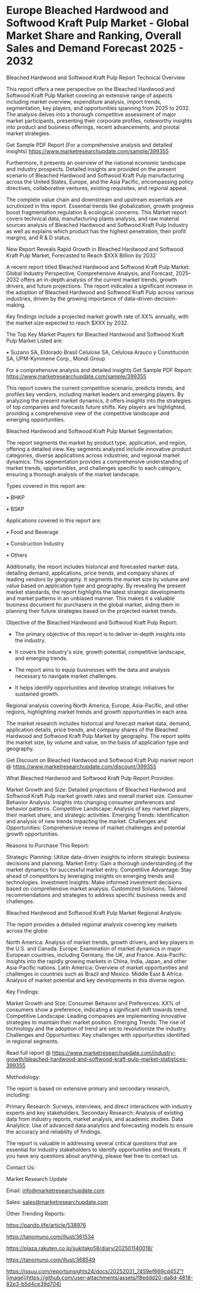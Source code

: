 # Europe Bleached Hardwood and Softwood Kraft Pulp Market - Global Market Share and Ranking, Overall Sales and Demand Forecast 2025 - 2032
Bleached Hardwood and Softwood Kraft Pulp Report Technical Overview

This report offers a new perspective on the Bleached Hardwood and Softwood Kraft Pulp Market covering an extensive range of aspects including market overview, expenditure analysis, import trends, segmentation, key players, and opportunities spanning from 2025 to 2032. The analysis delves into a thorough competitive assessment of major market participants, presenting their corporate profiles, noteworthy insights into product and business offerings, recent advancements, and pivotal market strategies.

Get Sample PDF Report (For a comprehensive analysis and detailed insights) https://www.marketresearchupdate.com/sample/399355

Furthermore, it presents an overview of the national economic landscape and industry prospects. Detailed insights are provided on the present scenario of Bleached Hardwood and Softwood Kraft Pulp manufacturing across the United States, Europe, and the Asia Pacific, encompassing policy directives, collaborative ventures, existing requisites, and regional appeal.

The complete value chain and downstream and upstream essentials are scrutinized in this report. Essential trends like globalization, growth progress boost fragmentation regulation & ecological concerns. This Market report covers technical data, manufacturing plants analysis, and raw material sources analysis of Bleached Hardwood and Softwood Kraft Pulp Industry as well as explains which product has the highest penetration, their profit margins, and R & D status.

New Report Reveals Rapid Growth in Bleached Hardwood and Softwood Kraft Pulp Market, Forecasted to Reach $XXX Billion by 2032

A recent report titled Bleached Hardwood and Softwood Kraft Pulp Market: Global Industry Perspective, Comprehensive Analysis, and Forecast, 2025–2032 offers an in-depth analysis of the current market trends, growth drivers, and future projections. The report indicates a significant increase in the adoption of Bleached Hardwood and Softwood Kraft Pulp across various industries, driven by the growing importance of data-driven decision-making.

Key findings include a projected market growth rate of XX% annually, with the market size expected to reach $XXX by 2032.

The Top Key Market Players for Bleached Hardwood and Softwood Kraft Pulp Market Listed are:

• Suzano SA, Eldorado Brasil Celulose SA, Celulosa Arauco y Constitución SA, UPM-Kymmene Corp., Mondi Group

For a comprehensive analysis and detailed insights Get Sample PDF Report: https://www.marketresearchupdate.com/sample/399355

This report covers the current competitive scenario, predicts trends, and profiles key vendors, including market leaders and emerging players. By analyzing the present market dynamics, it offers insights into the strategies of top companies and forecasts future shifts. Key players are highlighted, providing a comprehensive view of the competitive landscape and emerging opportunities.

Bleached Hardwood and Softwood Kraft Pulp Market Segmentation:

The report segments the market by product type, application, and region, offering a detailed view. Key segments analyzed include innovative product categories, diverse applications across industries, and regional market dynamics. This segmentation provides a comprehensive understanding of market trends, opportunities, and challenges specific to each category, ensuring a thorough analysis of the market landscape.

Types covered in this report are:

• BHKP

• BSKP

Applications covered in this report are:

• Food and Beverage

• Construction Industry

• Others

Additionally, the report includes historical and forecasted market data, detailing demand, applications, price trends, and company shares of leading vendors by geography. It segments the market size by volume and value based on application type and geography. By revealing the present market standards, the report highlights the latest strategic developments and market patterns in an unbiased manner. This makes it a valuable business document for purchasers in the global market, aiding them in planning their future strategies based on the projected market trends.

Objective of the Bleached Hardwood and Softwood Kraft Pulp Report:

- The primary objective of this report is to deliver in-depth insights into the industry.

- It covers the industry's size, growth potential, competitive landscape, and emerging trends.

- The report aims to equip businesses with the data and analysis necessary to navigate market challenges.

- It helps identify opportunities and develop strategic initiatives for sustained growth.

Regional analysis covering North America, Europe, Asia-Pacific, and other regions, highlighting market trends and growth opportunities in each area.

The market research includes historical and forecast market data, demand, application details, price trends, and company shares of the Bleached Hardwood and Softwood Kraft Pulp Market by geography. The report splits the market size, by volume and value, on the basis of application type and geography.

Get Discount on Bleached Hardwood and Softwood Kraft Pulp market report @ https://www.marketresearchupdate.com/discount/399355

What Bleached Hardwood and Softwood Kraft Pulp Report Provides:

Market Growth and Size: Detailed projections of Bleached Hardwood and Softwood Kraft Pulp market growth rates and overall market size.
Consumer Behavior Analysis: Insights into changing consumer preferences and behavior patterns.
Competitive Landscape: Analysis of key market players, their market share, and strategic activities.
Emerging Trends: Identification and analysis of new trends impacting the market.
Challenges and Opportunities: Comprehensive review of market challenges and potential growth opportunities.

Reasons to Purchase This Report:

Strategic Planning: Utilize data-driven insights to inform strategic business decisions and planning.
Market Entry: Gain a thorough understanding of the market dynamics for successful market entry.
Competitive Advantage: Stay ahead of competitors by leveraging insights on emerging trends and technologies.
Investment Insights: Make informed investment decisions based on comprehensive market analysis.
Customized Solutions: Tailored recommendations and strategies to address specific business needs and challenges.

Bleached Hardwood and Softwood Kraft Pulp Market Regional Analysis:

The report provides a detailed regional analysis covering key markets across the globe:

North America: Analysis of market trends, growth drivers, and key players in the U.S. and Canada.
Europe: Examination of market dynamics in major European countries, including Germany, the UK, and France.
Asia-Pacific: Insights into the rapidly growing markets in China, India, Japan, and other Asia-Pacific nations.
Latin America: Overview of market opportunities and challenges in countries such as Brazil and Mexico.
Middle East & Africa: Analysis of market potential and key developments in this diverse region.

Key Findings:

Market Growth and Size:
Consumer Behavior and Preferences: XX% of consumers show a preference, indicating a significant shift towards trend.
Competitive Landscape: Leading companies are implementing innovative strategies to maintain their market position.
Emerging Trends: The rise of technology and the adoption of trend are set to revolutionize the industry.
Challenges and Opportunities: Key challenges with opportunities identified in regional segments.

Read full report @ https://www.marketresearchupdate.com/industry-growth/bleached-hardwood-and-softwood-kraft-pulp-market-statistices-399355

Methodology:

The report is based on extensive primary and secondary research, including:

Primary Research: Surveys, interviews, and direct interactions with industry experts and key stakeholders.
Secondary Research: Analysis of existing data from industry reports, market analysis, and academic studies.
Data Analytics: Use of advanced data analytics and forecasting models to ensure the accuracy and reliability of findings.

The report is valuable in addressing several critical questions that are essential for industry stakeholders to identify opportunities and threats. If you have any questions about anything, please feel free to contact us.

Contact Us:

Market Research Update

Email: info@marketresearchupdate.com

Sales: sales@marketresearchupdate.com

Other Trending Reports:

https://pando.life/article/538976

https://tanomuno.com/illust/361534

https://plaza.rakuten.co.jp/sukitako58/diary/202501140018/

https://tanomuno.com/illust/368549

https://issuu.com/reportsinsights24/docs/20252031_7459ef669cd452"![image](https://github.com/user-attachments/assets/f8eddd20-da8d-4818-82e3-b5d4ce39d704)

